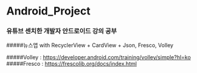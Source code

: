 # Android_Project
### 유튜브 센치한 개발자 안드로이드 강의 공부
#####뉴스앱 with RecyclerView + CardView + Json, Fresco, Volley

#####Volley : https://developer.android.com/training/volley/simple?hl=ko
#####Fresco : https://frescolib.org/docs/index.html
